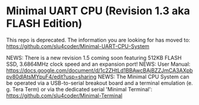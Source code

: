 # Minimal UART CPU (Revision 1.3 aka FLASH Edition)

This repo is deprecated. The information you are looking for has moved to: https://github.com/slu4coder/Minimal-UART-CPU-System

NEWS: There is a new revision 1.5 coming soon featuring 512KB FLASH SSD, 3.6864MHz clock speed and an expansion port!
NEWS: User Manual: https://docs.google.com/document/d/1c2ZHtLd1BBAwcBAjBZZJmCA3AXpbpv80dlAtsMYpuF4/edit?usp=sharing
NEWS: The Minimal CPU System can be operated via a USB-to-serial breakout board and a terminal emulation (e. g. Tera Term) or via the dedicated serial 'Minimal Terminal': https://github.com/slu4coder/Minimal-Terminal
